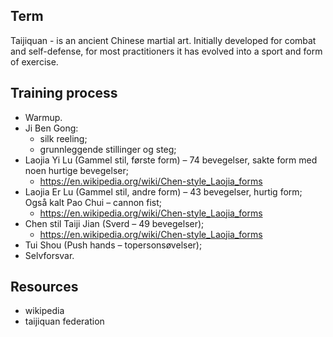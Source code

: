 ## Term
Taijiquan - is an ancient Chinese martial art. Initially developed for combat and self-defense, for most practitioners it has evolved into a sport and form of exercise.

## Training process
* Warmup.
* Ji Ben Gong:
  * silk reeling;
  * grunnleggende stillinger og steg;
* Laojia Yi Lu (Gammel stil, første form) – 74 bevegelser, sakte form med noen hurtige bevegelser;
  * https://en.wikipedia.org/wiki/Chen-style_Laojia_forms
* Laojia Er Lu (Gammel stil, andre form) – 43 bevegelser, hurtig form;   Også kalt Pao Chui – cannon fist;
  * https://en.wikipedia.org/wiki/Chen-style_Laojia_forms
* Chen stil Taiji Jian (Sverd – 49 bevegelser);
  * https://en.wikipedia.org/wiki/Chen-style_Laojia_forms
* Tui Shou (Push hands – topersonsøvelser);
* Selvforsvar.



## Resources
* wikipedia
* taijiquan federation
